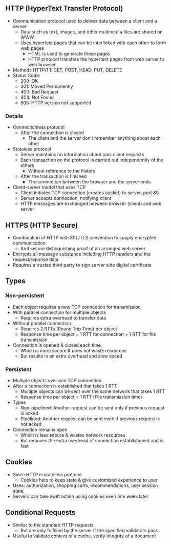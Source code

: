 ## HTTP (HyperText Transfer Protocol)
- Communication protocol used to deliver data between a client and a server
  - Data such as text, images, and other multimedia files are shared on WWW
  - Uses hypertext pages that can be interlinked with each other to form web pages
    - HTML is used to generate these pages
    - HTTP protocol transfers the hypertext pages from web server to web browser
- Methods HTTP/1.1: GET, POST, HEAD, PUT, DELETE
- Status Code:
  - 200: OK
  - 301: Moved Permanently
  - 400: Bad Request
  - 404: Not Found
  - 505: HTTP version not supported

### Details
- Connectionless protocol
  - After the connection is closed
    - The client and the server don't remember anything about each other
- Stateless protocol
  - Server maintains no information about past client requests
  - Each transaction on the protocol is carried out independently of the others
    - Without reference to the history
  - After the transaction is finished
    - The connection between the browser and the server ends
- Client-server model that uses TCP
  - Client initiates TCP connection (creates socket) to server, port 80
  - Server accepts connection, notifying client
  - HTTP messages are exchanged between browser (client) and web server

## HTTPS (HTTP Secure)
- Combination of HTTP with SSL/TLS convention to supply encrypted communication
  - And secure distinguishing proof of an arranged web server
- Encrypts all message substance including HTTP headers and the request/reponse data
- Requires a trusted third party to sign server side digital certificate

## Types
### Non-persistent
- Each object requires a new TCP connection for transmission
- With parallel connection for multiple objects
  - Requires extra overhead to transfer data
- Without parallel connection
  - Requires 2 RTTs (Round Trip Time) per object
  - Response time per object = 1 RTT for connection + 1 RTT for file transmission
- Connection is opened & closed each time
  - Which is more secure & does not waste resources
  - But results in an extra overhead and slow speed

### Persistent
- Multiple objects over one TCP connection
- After a connection is established that takes 1 RTT
  - Multiple objects can be sent over the same network that takes 1 RTT
  - Response time per object = 1 RTT (File transmission time)
- Types
  - Non-pipelined: Another request can be sent only if previous request is acked
  - Pipelined: Another request can be sent even if previous request is not acked
- Connection remains open
  - Which is less secure & wastes network resources
  - But removes the extra overhead of connection establishment and is fast

## Cookies
- Since HTTP is stateless protocol
  - Cookies help to keep state & give customized experience to user
- Uses: authorization, shopping carts, recommendations, user session state
- Servers can take swift action using cookies even one week later

## Conditional Requests
- Similar to the standard HTTP requests
  - But are only fulfilled by the server if the specified validators pass
- Useful to validate content of a cache, verify integrity of a document
